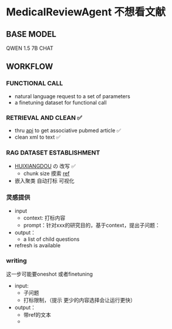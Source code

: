 # MedicalReviewAgent 不想看文献

## BASE MODEL
QWEN 1.5 7B CHAT

## WORKFLOW 
### FUNCTIONAL CALL 
- natural language request to a set of parameters
- a finetuning dataset for functional call
### RETRIEVAL AND CLEAN ✅
- thru [api](https://eutils.ncbi.nlm.nih.gov/entrez/eutils/efetch.fcgi?db=pmc&id=PMCID) to get associative pubmed article ✅
- clean xml to text ✅
### RAG DATASET ESTABLISHMENT
- [HUIXIANGDOU](https://github.com/InternLM/HuixiangDou) の 改写 ✅
    - chunk size 摸索 [ref](https://www.llamaindex.ai/blog/evaluating-the-ideal-chunk-size-for-a-rag-system-using-llamaindex-6207e5d3fec5)
- 嵌入聚类 自动打标 可视化
### 灵感提供
- input
    - context: 打标内容
    - prompt：针对xxx的研究目的，基于context，提出子问题：
- output：
    - a list of child questions
- refresh is available
### writing
这一步可能要oneshot 或者finetuning
- input:
    - 子问题
    - 打标限制，（提示 更少的内容选择会让运行更快）
- output：
    - 带ref的文本
    - 
